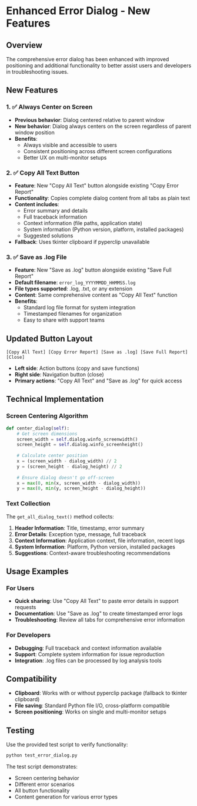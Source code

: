# Enhanced Error Dialog - New Features

## Overview

The comprehensive error dialog has been enhanced with improved positioning and additional functionality to better assist users and developers in troubleshooting issues.

## New Features

### 1. ✅ Always Center on Screen

- **Previous behavior**: Dialog centered relative to parent window
- **New behavior**: Dialog always centers on the screen regardless of parent window position
- **Benefits**: 
  - Always visible and accessible to users
  - Consistent positioning across different screen configurations
  - Better UX on multi-monitor setups

### 2. ✅ Copy All Text Button

- **Feature**: New "Copy All Text" button alongside existing "Copy Error Report"
- **Functionality**: Copies complete dialog content from all tabs as plain text
- **Content includes**:
  - Error summary and details
  - Full traceback information
  - Context information (file paths, application state)
  - System information (Python version, platform, installed packages)
  - Suggested solutions
- **Fallback**: Uses tkinter clipboard if pyperclip unavailable

### 3. ✅ Save as .log File

- **Feature**: New "Save as .log" button alongside existing "Save Full Report"
- **Default filename**: `error_log_YYYYMMDD_HHMMSS.log`
- **File types supported**: .log, .txt, or any extension
- **Content**: Same comprehensive content as "Copy All Text" function
- **Benefits**:
  - Standard log file format for system integration
  - Timestamped filenames for organization
  - Easy to share with support teams

## Updated Button Layout

```
[Copy All Text] [Copy Error Report] [Save as .log] [Save Full Report]                [Close]
```

- **Left side**: Action buttons (copy and save functions)
- **Right side**: Navigation button (close)
- **Primary actions**: "Copy All Text" and "Save as .log" for quick access

## Technical Implementation

### Screen Centering Algorithm

```python
def center_dialog(self):
    # Get screen dimensions
    screen_width = self.dialog.winfo_screenwidth()
    screen_height = self.dialog.winfo_screenheight()
    
    # Calculate center position
    x = (screen_width - dialog_width) // 2
    y = (screen_height - dialog_height) // 2
    
    # Ensure dialog doesn't go off-screen
    x = max(0, min(x, screen_width - dialog_width))
    y = max(0, min(y, screen_height - dialog_height))
```

### Text Collection

The `get_all_dialog_text()` method collects:

1. **Header Information**: Title, timestamp, error summary
2. **Error Details**: Exception type, message, full traceback
3. **Context Information**: Application context, file information, recent logs
4. **System Information**: Platform, Python version, installed packages
5. **Suggestions**: Context-aware troubleshooting recommendations

## Usage Examples

### For Users
- **Quick sharing**: Use "Copy All Text" to paste error details in support requests
- **Documentation**: Use "Save as .log" to create timestamped error logs
- **Troubleshooting**: Review all tabs for comprehensive error information

### For Developers
- **Debugging**: Full traceback and context information available
- **Support**: Complete system information for issue reproduction
- **Integration**: .log files can be processed by log analysis tools

## Compatibility

- **Clipboard**: Works with or without pyperclip package (fallback to tkinter clipboard)
- **File saving**: Standard Python file I/O, cross-platform compatible
- **Screen positioning**: Works on single and multi-monitor setups

## Testing

Use the provided test script to verify functionality:

```bash
python test_error_dialog.py
```

The test script demonstrates:
- Screen centering behavior
- Different error scenarios
- All button functionality
- Content generation for various error types